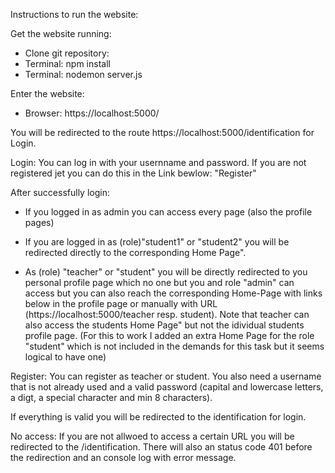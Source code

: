 Instructions to run the website:

Get the website running:

- Clone git repository:
- Terminal: npm install
- Terminal: nodemon server.js

Enter the website:

- Browser: https://localhost:5000/

You will be redirected to the route https://localhost:5000/identification for Login.

Login:
You can log in with your usernname and password. If you are not registered jet you can do this in the Link bewlow: "Register"

After successfully login:

- If you logged in as admin you can access every page (also the profile pages)

- If you are logged in as (role)"student1" or "student2" you will be redirected directly to the corresponding Home Page".
- As (role) "teacher" or "student" you will be directly redirected to you personal profile page which no one but you and role "admin" can access but you can also reach the corresponding Home-Page with links below in the profile page or manually with URL (https://localhost:5000/teacher resp. student). Note that teacher can also access the students Home Page" but not the idividual students profile page. (For this to work I added an extra Home Page for the role "student" which is not included in the demands for this task but it seems logical to have one)

Register:
You can register as teacher or student. You also need a username that is not already used and a valid password (capital and lowercase letters, a digt, a special character and min 8 characters).

If everything is valid you will be redirected to the identification for login.

No access:
If you are not allwoed to access a certain URL you will be redirected to the /identification. There will also an status code 401 before the redirection and an console log with error message.
